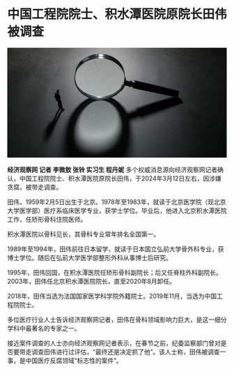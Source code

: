 # 中国工程院院士、积水潭医院原院长田伟被调查

![97fa5942cbac571c1904defdb4b1b211.jpg](https://raw.githubusercontent.com/qqhsx/qqnews_image/main/2024/03/17/中国工程院院士、积水潭医院原院长田伟被调查/97fa5942cbac571c1904defdb4b1b211.jpg)

**经济观察网 记者 李微敖 张铃 实习生 程丹妮**
多个权威消息源向经济观察网记者确认，中国工程院院士、积水潭医院原院长田伟，于2024年3月12日左右，因涉嫌贪腐，被带走调查。

田伟，1959年2月5日出生于北京。1978年至1983年，就读于北京医学院（现北京大学医学部）医疗系临床医学专业，获学士学位。毕业后，他进入北京积水潭医院工作，任矫形骨科住院医师。

积水潭医院以骨科见长，其骨科专业常年排名全国第一。

1989年至1994年，田伟前往日本留学，就读于日本国立弘前大学骨外科专业，获博士学位。随后在弘前大学医学部整形外科从事博士后研究。

1995年，田伟回国，在积水潭医院任矫形骨科副院长；后又任脊柱外科副院长。2003年，田伟任北京积水潭医院院长，直至2020年8月卸任。

2018年，田伟当选为法国国家医学科学院外籍院士。2019年11月，当选为中国工程院院士。

多位医疗行业人士告诉经济观察网记者，田伟在骨科领域影响力巨大，是这一细分学科中最著名的专家之一。

接近案件调查的人士亦向经济观察网记者表示，在春节之前，纪委监察部门曾对是否要带走调查田伟进行过评估，“最终还是决定抓了他”。该人士称，田伟被调查一事，是中国医疗反腐领域“标志性的案件”。


